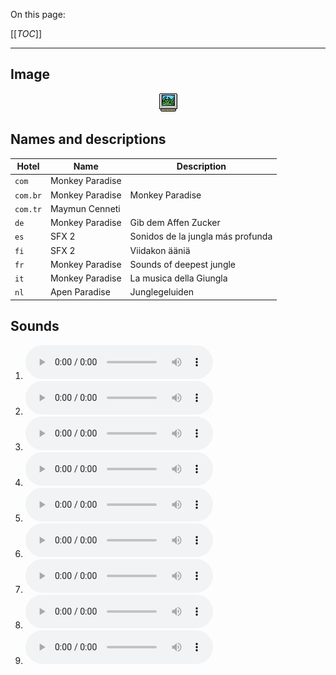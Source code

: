 On this page:

[[_TOC_]]

---

## Image

<div align="center">

![sound_set_20](../uploads/imgs/20.gif)

</div>

## Names and descriptions

| Hotel | Name | Description |
|-|-|-|
| `com` | Monkey Paradise |  |
| `com.br` | Monkey Paradise | Monkey Paradise |
| `com.tr` | Maymun Cenneti |  |
| `de` | Monkey Paradise | Gib dem Affen Zucker |
| `es` | SFX 2 | Sonidos de la jungla más profunda |
| `fi` | SFX 2 | Viidakon ääniä |
| `fr` | Monkey Paradise | Sounds of deepest jungle |
| `it` | Monkey Paradise | La musica della Giungla |
| `nl` | Apen Paradise | Junglegeluiden |

## Sounds

1. ![Sample 172](../uploads/sounds/sound_machine_sample_172.mp3)
1. ![Sample 173](../uploads/sounds/sound_machine_sample_173.mp3)
1. ![Sample 174](../uploads/sounds/sound_machine_sample_174.mp3)
1. ![Sample 175](../uploads/sounds/sound_machine_sample_175.mp3)
1. ![Sample 176](../uploads/sounds/sound_machine_sample_176.mp3)
1. ![Sample 177](../uploads/sounds/sound_machine_sample_177.mp3)
1. ![Sample 178](../uploads/sounds/sound_machine_sample_178.mp3)
1. ![Sample 179](../uploads/sounds/sound_machine_sample_179.mp3)
1. ![Sample 180](../uploads/sounds/sound_machine_sample_180.mp3)